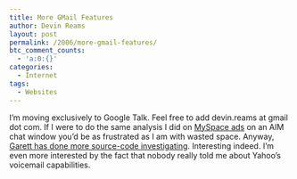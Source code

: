 ```yaml
---
title: More GMail Features
author: Devin Reams
layout: post
permalink: /2006/more-gmail-features/
btc_comment_counts:
  - 'a:0:{}'
categories:
  - Internet
tags:
  - Websites
---
```

I&#8217;m moving exclusively to Google Talk. Feel free to add devin.reams at gmail dot com. If I were to do the same analysis I did on [MySpace ads][1] on an AIM chat window you&#8217;d be as frustrated as I am with wasted space. Anyway, [Garett has done more source-code investigating][2]. Interesting indeed. I&#8217;m even more interested by the fact that nobody really told me about Yahoo&#8217;s voicemail capabilities.

 [1]: https://devin.rea.ms/2006/myspace-ads-suck/
 [2]: http://blogs.zdnet.com/Google/?p=108